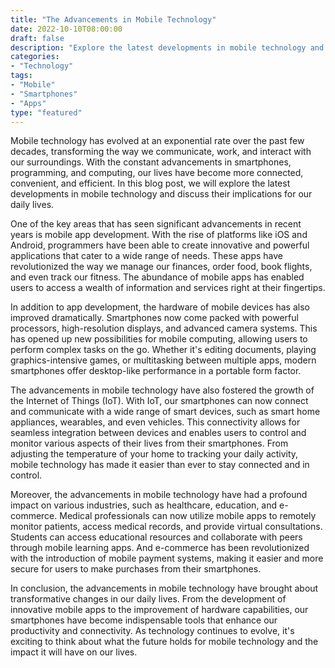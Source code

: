 ```yaml
--- 
title: "The Advancements in Mobile Technology"
date: 2022-10-10T08:00:00
draft: false 
description: "Explore the latest developments in mobile technology and its impact on our daily lives."
categories: 
- "Technology"
tags: 
- "Mobile"
- "Smartphones"
- "Apps"
type: "featured" 
--- 
```


Mobile technology has evolved at an exponential rate over the past few decades, transforming the way we communicate, work, and interact with our surroundings. With the constant advancements in smartphones, programming, and computing, our lives have become more connected, convenient, and efficient. In this blog post, we will explore the latest developments in mobile technology and discuss their implications for our daily lives.

One of the key areas that has seen significant advancements in recent years is mobile app development. With the rise of platforms like iOS and Android, programmers have been able to create innovative and powerful applications that cater to a wide range of needs. These apps have revolutionized the way we manage our finances, order food, book flights, and even track our fitness. The abundance of mobile apps has enabled users to access a wealth of information and services right at their fingertips.

In addition to app development, the hardware of mobile devices has also improved dramatically. Smartphones now come packed with powerful processors, high-resolution displays, and advanced camera systems. This has opened up new possibilities for mobile computing, allowing users to perform complex tasks on the go. Whether it's editing documents, playing graphics-intensive games, or multitasking between multiple apps, modern smartphones offer desktop-like performance in a portable form factor.

The advancements in mobile technology have also fostered the growth of the Internet of Things (IoT). With IoT, our smartphones can now connect and communicate with a wide range of smart devices, such as smart home appliances, wearables, and even vehicles. This connectivity allows for seamless integration between devices and enables users to control and monitor various aspects of their lives from their smartphones. From adjusting the temperature of your home to tracking your daily activity, mobile technology has made it easier than ever to stay connected and in control.

Moreover, the advancements in mobile technology have had a profound impact on various industries, such as healthcare, education, and e-commerce. Medical professionals can now utilize mobile apps to remotely monitor patients, access medical records, and provide virtual consultations. Students can access educational resources and collaborate with peers through mobile learning apps. And e-commerce has been revolutionized with the introduction of mobile payment systems, making it easier and more secure for users to make purchases from their smartphones.

In conclusion, the advancements in mobile technology have brought about transformative changes in our daily lives. From the development of innovative mobile apps to the improvement of hardware capabilities, our smartphones have become indispensable tools that enhance our productivity and connectivity. As technology continues to evolve, it's exciting to think about what the future holds for mobile technology and the impact it will have on our lives.
